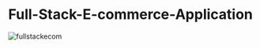 # Full-Stack-E-commerce-Application

![fullstackecom](https://github.com/user-attachments/assets/832e2ffe-5bd5-4ef8-b154-58d8f76f5662)
